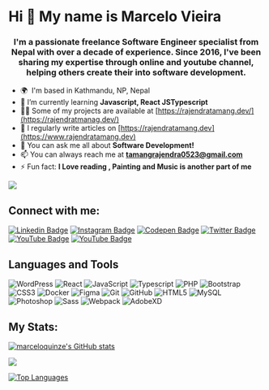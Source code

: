 Hi 👋 My name is Marcelo Vieira
===============================

<h3 align="center">I'm a passionate freelance Software Engineer specialist from Nepal with over a decade of experience. Since 2016, I've been sharing my expertise through online and youtube channel, helping others create their into software development.</h3>

* 🌍  I'm based in Kathmandu, NP, Nepal
* 🌱 I’m currently learning **Javascript, React JSTypescript**
* 👨‍💻 Some of my projects are available at [https://rajendratamang.dev/](https://rajendratmanag.dev/)
*  📝 I regularly write articles on [https://rajendratamang.dev](https://www.rajendratamang.dev)
*  💬 You can ask me all about **Software Development!**
*  📫 You can always reach me at **tamangrajendra0523@gmail.com**
*  ⚡ Fun fact: **I Love reading , Painting and Music is another part of me**

<a href="https://github.com/rajendratamang" target="_blank" rel="noreferrer"><img
src="https://img.shields.io/github/followers/rajendratamang?logo=github&style=for-the-badge&color=0891b2&labelColor=1c1917" /></a>

## Connect with me:

[![Linkedin Badge](https://img.shields.io/badge/-rajendra-tamang-blue?style=flat-square&logo=Linkedin&logoColor=white&link=https://linkedin.com/in/rajendra-tamang/)](https://linkedin.com/in/rajendra-tamang/)
[![Instagram Badge](https://img.shields.io/badge/-wpparadevs-purple?style=flat-square&logo=instagram&logoColor=white&link=https://instagram.com/rajendra-tamangsssssss)](https://instagram.com/rajendra-tamangsssss)
[![Codepen Badge](https://img.shields.io/badge/-rajendra-tamang-purple?style=flat-square&logo=codepen&logoColor=white&link=https://codepen.io/marceloquinze)](https://codepen.io/rajendra-tamang)
[![Twitter Badge](https://img.shields.io/badge/-rajendra-tamang-blue?style=flat-square&logo=twitter&logoColor=white&link=https://twitter.com/rajendra-tamang)](https://twitter.com/rajendra-tamang)
[![YouTube Badge](https://img.shields.io/badge/-EN_US-red?style=flat-square&logo=youtube&logoColor=white&link=https://www.youtube.com/@rajendra-tamang)](https://www.youtube.com/@rajendra-tamang)
[![YouTube Badge](https://img.shields.io/badge/-PT_BR-red?style=flat-square&logo=youtube&logoColor=white&link=https://www.youtube.com/@rajendra-tamang)](https://www.youtube.com/@rajendra-tamang)

## Languages and Tools

![WordPress](https://img.shields.io/badge/-WordPress-blue?style=flat-square&logo=wordpress)
![React](https://img.shields.io/badge/-React-black?style=flat-square&logo=react)
![JavaScript](https://img.shields.io/badge/-JavaScript-black?style=flat-square&logo=javascript)
![Typescript](https://img.shields.io/badge/-Typescript-black?style=flat-square&logo=typescript)
![PHP](https://img.shields.io/badge/-PHP-black?style=flat-square&logo=php)
![Bootstrap](https://img.shields.io/badge/-Bootstrap-9b76d1?style=flat-square&logo=bootstrap)
![CSS3](https://img.shields.io/badge/-CSS3-1572B6?style=flat-square&logo=css3)
![Docker](https://img.shields.io/badge/-Docker-black?style=flat-square&logo=docker)
![Figma](https://img.shields.io/badge/-Figma-black?style=flat-square&logo=figma)
![Git](https://img.shields.io/badge/-Git-black?style=flat-square&logo=git)
![GitHub](https://img.shields.io/badge/-GitHub-181717?style=flat-square&logo=github)
![HTML5](https://img.shields.io/badge/-HTML5-E34F26?style=flat-square&logo=html5&logoColor=white)
![MySQL](https://img.shields.io/badge/-MySQL-black?style=flat-square&logo=mysql)
![Photoshop](https://img.shields.io/badge/-Photoshop-black?style=flat-square&logo=photoshop)
![Sass](https://img.shields.io/badge/-Sass-black?style=flat-square&logo=sass)
![Webpack](https://img.shields.io/badge/-Webpack-black?style=flat-square&logo=webpack)
![AdobeXD](https://img.shields.io/badge/-AdobeXD-black?style=flat-square&logo=adobexd)

## My Stats: 

<a href="http://www.github.com/rajendratamang"><img src="https://github-readme-stats-sigma-five.vercel.app/api?username=rajendratamang&show_icons=true&hide=&count_private=true&title_color=0891b2&text_color=000000&icon_color=0891b2&bg_color=ffffff&hide_border=false&show_icons=true" alt="marceloquinze's GitHub stats" /></a>

<a href="http://www.github.com/rajendratamang"><img src="https://github-readme-streak-stats.herokuapp.com/?user=rajendratamang&stroke=000000&background=ffffff&ring=0891b2&fire=0891b2&currStreakNum=000000&currStreakLabel=0891b2&sideNums=000000&sideLabels=000000&dates=000000&hide_border=false" /></a>

<a href="https://github.com/rajendratamang" align="left"><img src="https://github-readme-stats-sigma-five.vercel.app/api/top-langs/?username=marceloquinze&langs_count=10&title_color=0891b2&text_color=000000&icon_color=0891b2&bg_color=ffffff&hide_border=false&locale=en&custom_title=Top%20%Languages" alt="Top Languages" /></a>

